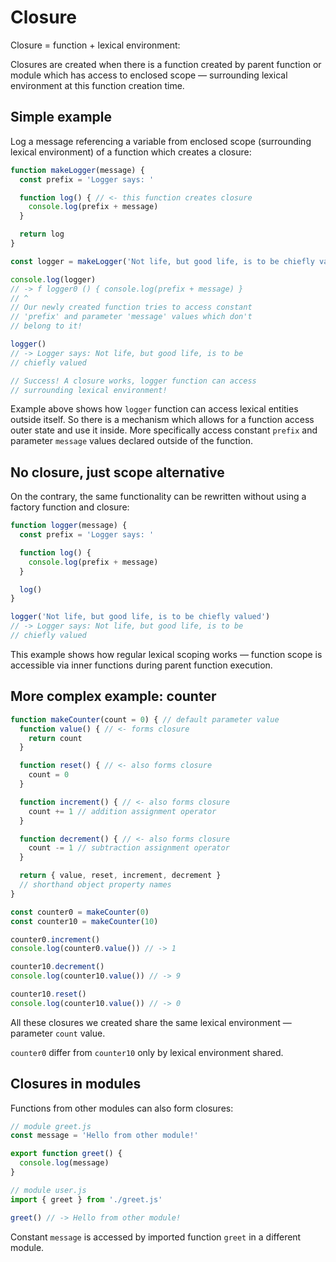 # Closure
Closure = function + lexical environment:

Closures are created when there is a function created by parent function or module which has access to enclosed scope — surrounding lexical environment at this function creation time.

## Simple example
Log a message referencing a variable from enclosed scope (surrounding lexical environment) of a function which creates a closure:

```js
function makeLogger(message) {
  const prefix = 'Logger says: '

  function log() { // <- this function creates closure
    console.log(prefix + message)
  }

  return log
}

const logger = makeLogger('Not life, but good life, is to be chiefly valued')

console.log(logger)
// -> f logger0 () { console.log(prefix + message) }
// ^
// Our newly created function tries to access constant
// 'prefix' and parameter 'message' values which don't
// belong to it!

logger()
// -> Logger says: Not life, but good life, is to be
// chiefly valued

// Success! A closure works, logger function can access
// surrounding lexical environment!
```

Example above shows how `logger` function can access lexical entities outside itself. So there is a mechanism which allows for a function access outer state and use it inside. More specifically access constant `prefix` and parameter `message` values declared outside of the function.

## No closure, just scope alternative

On the contrary, the same functionality can be rewritten without using a factory function and closure:

```js
function logger(message) {
  const prefix = 'Logger says: '

  function log() {
    console.log(prefix + message)
  }

  log()
}

logger('Not life, but good life, is to be chiefly valued')
// -> Logger says: Not life, but good life, is to be
// chiefly valued
```

This example shows how regular lexical scoping works — function scope is accessible via inner functions during parent function execution.

## More complex example: counter
```js
function makeCounter(count = 0) { // default parameter value
  function value() { // <- forms closure
    return count
  }

  function reset() { // <- also forms closure
    count = 0
  }

  function increment() { // <- also forms closure
    count += 1 // addition assignment operator
  }

  function decrement() { // <- also forms closure
    count -= 1 // subtraction assignment operator
  }

  return { value, reset, increment, decrement }
  // shorthand object property names
}

const counter0 = makeCounter(0)
const counter10 = makeCounter(10)

counter0.increment()
console.log(counter0.value()) // -> 1

counter10.decrement()
console.log(counter10.value()) // -> 9

counter10.reset()
console.log(counter10.value()) // -> 0
```

All these closures we created share the same lexical environment — parameter `count` value.

`counter0` differ from `counter10` only by lexical environment shared.

## Closures in modules
Functions from other modules can also form closures:
```js
// module greet.js
const message = 'Hello from other module!'

export function greet() {
  console.log(message)
}

// module user.js
import { greet } from './greet.js'

greet() // -> Hello from other module!
```

Constant `message` is accessed by imported function `greet` in a different module.
